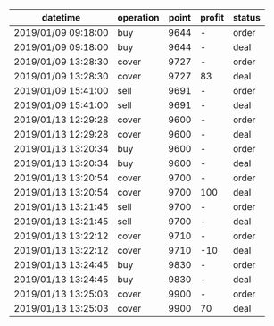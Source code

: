 datetime             |  operation  |  point  |  profit  |  status
---------------------|-------------|---------|----------|--------
2019/01/09 09:18:00  |  buy        |  9644   |  -       |  order
2019/01/09 09:18:00  |  buy        |  9644   |  -       |  deal
2019/01/09 13:28:30  |  cover      |  9727   |  -       |  order
2019/01/09 13:28:30  |  cover      |  9727   |  83      |  deal
2019/01/09 15:41:00  |  sell       |  9691   |  -       |  order
2019/01/09 15:41:00  |  sell       |  9691   |  -       |  deal
2019/01/13 12:29:28  |  cover      |  9600   |  -       |  order
2019/01/13 12:29:28  |  cover      |  9600   |  -       |  deal
2019/01/13 13:20:34  |  buy        |  9600   |  -       |  order
2019/01/13 13:20:34  |  buy        |  9600   |  -       |  deal
2019/01/13 13:20:54  |  cover      |  9700   |  -       |  order
2019/01/13 13:20:54  |  cover      |  9700   |  100     |  deal
2019/01/13 13:21:45  |  sell       |  9700   |  -       |  order
2019/01/13 13:21:45  |  sell       |  9700   |  -       |  deal
2019/01/13 13:22:12  |  cover      |  9710   |  -       |  order
2019/01/13 13:22:12  |  cover      |  9710   |  -10     |  deal
2019/01/13 13:24:45  |  buy        |  9830   |  -       |  order
2019/01/13 13:24:45  |  buy        |  9830   |  -       |  deal
2019/01/13 13:25:03  |  cover      |  9900   |  -       |  order
2019/01/13 13:25:03  |  cover      |  9900   |  70      |  deal
